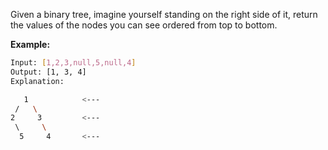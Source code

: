 Given a binary tree, imagine yourself standing on the right side of it, return the values of the nodes you can see ordered from top to bottom.

**Example:**

``` bash
Input: [1,2,3,null,5,null,4]
Output: [1, 3, 4]
Explanation:

   1            <---
 /   \
2     3         <---
 \     \
  5     4       <---
```

